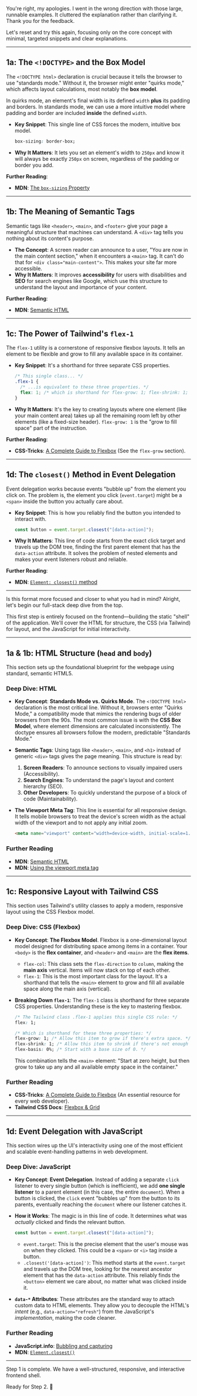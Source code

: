 You're right, my apologies. I went in the wrong direction with those large, runnable examples. It cluttered the explanation rather than clarifying it. Thank you for the feedback.

Let's reset and try this again, focusing only on the core concept with minimal, targeted snippets and clear explanations.

---

## 1a: The `<!DOCTYPE>` and the Box Model

The `<!DOCTYPE html>` declaration is crucial because it tells the browser to use "standards mode." Without it, the browser might enter "quirks mode," which affects layout calculations, most notably the **box model**.

In quirks mode, an element's final width is its defined `width` **plus** its padding and borders. In standards mode, we can use a more intuitive model where padding and border are included **inside** the defined `width`.

- **Key Snippet**: This single line of CSS forces the modern, intuitive box model.
  ```css
  box-sizing: border-box;
  ```
- **Why It Matters**: It lets you set an element's width to `250px` and know it will always be exactly `250px` on screen, regardless of the padding or border you add.

**Further Reading**:

- **MDN**: [The `box-sizing` Property](<https://www.google.com/search?q=%5Bhttps://developer.mozilla.org/en-US/docs/Web/CSS/box-sizing%5D(https://developer.mozilla.org/en-US/docs/Web/CSS/box-sizing)>)

---

## 1b: The Meaning of Semantic Tags

Semantic tags like `<header>`, `<main>`, and `<footer>` give your page a meaningful structure that machines can understand. A `<div>` tag tells you nothing about its content's purpose.

- **The Concept**: A screen reader can announce to a user, "You are now in the main content section," when it encounters a `<main>` tag. It can't do that for `<div class="main-content">`. This makes your site far more accessible.
- **Why It Matters**: It improves **accessibility** for users with disabilities and **SEO** for search engines like Google, which use this structure to understand the layout and importance of your content.

**Further Reading**:

- **MDN**: [Semantic HTML](https://developer.mozilla.org/en-US/docs/Glossary/Semantics)

---

## 1c: The Power of Tailwind's `flex-1`

The `flex-1` utility is a cornerstone of responsive flexbox layouts. It tells an element to be flexible and grow to fill any available space in its container.

- **Key Snippet**: It's a shorthand for three separate CSS properties.
  ```css
  /* This single class... */
  .flex-1 {
    /* ...is equivalent to these three properties. */
    flex: 1; /* which is shorthand for flex-grow: 1; flex-shrink: 1; flex-basis: 0%; */
  }
  ```
- **Why It Matters**: It's the key to creating layouts where one element (like your main content area) takes up all the remaining room left by other elements (like a fixed-size header). `flex-grow: 1` is the "grow to fill space" part of the instruction.

**Further Reading**:

- **CSS-Tricks**: [A Complete Guide to Flexbox](https://css-tricks.com/snippets/css/a-guide-to-flexbox/) (See the `flex-grow` section).

---

## 1d: The `closest()` Method in Event Delegation

Event delegation works because events "bubble up" from the element you click on. The problem is, the element you click (`event.target`) might be a `<span>` inside the button you actually care about.

- **Key Snippet**: This is how you reliably find the button you intended to interact with.
  ```javascript
  const button = event.target.closest("[data-action]");
  ```
- **Why It Matters**: This line of code starts from the exact click target and travels up the DOM tree, finding the first parent element that has the `data-action` attribute. It solves the problem of nested elements and makes your event listeners robust and reliable.

**Further Reading**:

- **MDN**: [`Element: closest()` method](<https://www.google.com/search?q=%5Bhttps://developer.mozilla.org/en-US/docs/Web/API/Element/closest%5D(https://developer.mozilla.org/en-US/docs/Web/API/Element/closest)>)

---

Is this format more focused and closer to what you had in mind?
Alright, let's begin our full-stack deep dive from the top.

This first step is entirely focused on the frontend—building the static "shell" of the application. We'll cover the HTML for structure, the CSS (via Tailwind) for layout, and the JavaScript for initial interactivity.

---

## 1a & 1b: HTML Structure (`head` and `body`)

This section sets up the foundational blueprint for the webpage using standard, semantic HTML5.

### Deep Dive: HTML

- **Key Concept**: **Standards Mode vs. Quirks Mode**. The `<!DOCTYPE html>` declaration is the most critical line. Without it, browsers enter "Quirks Mode," a compatibility mode that mimics the rendering bugs of older browsers from the 90s. The most common issue is with the **CSS Box Model**, where element dimensions are calculated inconsistently. The doctype ensures all browsers follow the modern, predictable "Standards Mode."

- **Semantic Tags**: Using tags like `<header>`, `<main>`, and `<h1>` instead of generic `<div>` tags gives the page meaning. This structure is read by:

  1.  **Screen Readers**: To announce sections to visually impaired users (Accessibility).
  2.  **Search Engines**: To understand the page's layout and content hierarchy (SEO).
  3.  **Other Developers**: To quickly understand the purpose of a block of code (Maintainability).

- **The Viewport Meta Tag**: This line is essential for all responsive design. It tells mobile browsers to treat the device's screen width as the actual width of the viewport and to not apply any initial zoom.

  ```html
  <meta name="viewport" content="width=device-width, initial-scale=1.0" />
  ```

### Further Reading

- **MDN**: [Semantic HTML](https://developer.mozilla.org/en-US/docs/Glossary/Semantics)
- **MDN**: [Using the viewport meta tag](https://developer.mozilla.org/en-US/docs/Web/HTML/Viewport_meta_tag)

---

## 1c: Responsive Layout with Tailwind CSS

This section uses Tailwind's utility classes to apply a modern, responsive layout using the CSS Flexbox model.

### Deep Dive: CSS (Flexbox)

- **Key Concept**: **The Flexbox Model**. Flexbox is a one-dimensional layout model designed for distributing space among items in a container. Your `<body>` is the **flex container**, and `<header>` and `<main>` are the **flex items**.

  - `flex-col`: This class sets the `flex-direction` to `column`, making the **main axis** vertical. Items will now stack on top of each other.
  - `flex-1`: This is the most important class for the layout. It's a shorthand that tells the `<main>` element to grow and fill all available space along the main axis (vertical).

- **Breaking Down `flex-1`**: The `flex-1` class is shorthand for three separate CSS properties. Understanding these is the key to mastering flexbox.

  ```css
  /* The Tailwind class .flex-1 applies this single CSS rule: */
  flex: 1;

  /* Which is shorthand for these three properties: */
  flex-grow: 1; /* Allow this item to grow if there's extra space. */
  flex-shrink: 1; /* Allow this item to shrink if there's not enough space. */
  flex-basis: 0%; /* Start with a base size of 0. */
  ```

  This combination tells the `<main>` element: "Start at zero height, but then grow to take up any and all available empty space in the container."

### Further Reading

- **CSS-Tricks**: [A Complete Guide to Flexbox](https://css-tricks.com/snippets/css/a-guide-to-flexbox/) (An essential resource for every web developer).
- **Tailwind CSS Docs**: [Flexbox & Grid](https://tailwindcss.com/docs/flex)

---

## 1d: Event Delegation with JavaScript

This section wires up the UI's interactivity using one of the most efficient and scalable event-handling patterns in web development.

### Deep Dive: JavaScript

- **Key Concept**: **Event Delegation**. Instead of adding a separate `click` listener to every single button (which is inefficient), we add **one single listener** to a parent element (in this case, the entire `document`). When a button is clicked, the `click` event "bubbles up" from the button to its parents, eventually reaching the `document` where our listener catches it.

- **How it Works**: The magic is in this line of code. It determines what was _actually_ clicked and finds the relevant button.

  ```javascript
  const button = event.target.closest("[data-action]");
  ```

  - `event.target`: This is the precise element that the user's mouse was on when they clicked. This could be a `<span>` or `<i>` tag inside a button.
  - `.closest('[data-action]')`: This method starts at the `event.target` and travels _up_ the DOM tree, looking for the nearest ancestor element that has the `data-action` attribute. This reliably finds the `<button>` element we care about, no matter what was clicked inside it.

- **`data-*` Attributes**: These attributes are the standard way to attach custom data to HTML elements. They allow you to decouple the HTML's _intent_ (e.g., `data-action="refresh"`) from the JavaScript's _implementation_, making the code cleaner.

### Further Reading

- **JavaScript.info**: [Bubbling and capturing](https://javascript.info/bubbling-and-capturing)
- **MDN**: [`Element.closest()`](<https://www.google.com/search?q=%5Bhttps://developer.mozilla.org/en-US/docs/Web/API/Element/closest%5D(https://developer.mozilla.org/en-US/docs/Web/API/Element/closest)>)

---

Step 1 is complete. We have a well-structured, responsive, and interactive frontend shell.

Ready for Step 2. 🚀
